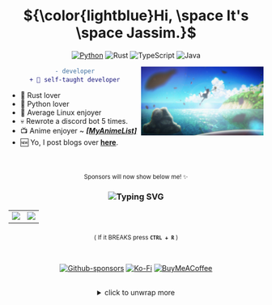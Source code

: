 <!-- Badges from: https://github.com/Ileriayo/markdown-badges -->

<div align="center">

  # ${\color{lightblue}Hi, \space It's \space Jassim.}$

<div align="center">

[![Python](https://img.shields.io/badge/python-3670A0?style=for-the-badge&logo=python&logoColor=white)](https://gist.github.com/THEGOLDENPRO/3ba012f94efa04ae7c216e753c882052)
![Rust](https://img.shields.io/badge/rust-%23000000.svg?style=for-the-badge&logo=rust&logoColor=orange)
![TypeScript](https://img.shields.io/badge/typescript-%23007ACC.svg?style=for-the-badge&logo=typescript&logoColor=white)
![Java](https://img.shields.io/badge/java-%23ED8B00.svg?style=for-the-badge&logo=openjdk&logoColor=orange&colorB=black)

<!-- Old image: https://user-images.githubusercontent.com/66202304/218335076-6a3c08b2-911c-4c5e-b699-d0bd827f8f38.gif -->
<img align="right" src="./take_on_me.png" width="48%">

<div align="center">

  ```diff
  - developer
  + 💫 self-taught developer
  ```

</div>

<div align="left">

 - 🦀 Rust lover
 - 🐍 Python lover
 - 🐧 Average Linux enjoyer
 - 💀 Rewrote a discord bot 5 times.
 - 📺 Anime enjoyer ~ *[**[MyAnimeList]**](https://devgoldy.xyz/anime)*
 - 🆕 Yo, I post blogs over [**here**](https://devgoldy.xyz/blogs).

</div>

<br>

<div align="center">

  <sub> Sponsors will now show below me! ✨ </sub>

  <!-- sponsors --><!-- sponsors -->

</div>

### <div align="middle"> ![Typing SVG](https://readme-typing-svg.demolab.com?font=Fira+Code&weight=900&size=25&duration=2300&pause=1000&color=A9D9D3&center=true&vCenter=true&random=false&width=800&height=30&lines=It's+not+a+bug!;Cosmic+rays+have+hit+your+system!) </div>

<div align="center">

  <table align="center">
    <tr>
      <td align="center">
        <img src="https://readme-stats-thegoldenpro.vercel.app/api?username=THEGOLDENPRO&show_icons=true&title_color=a9d9d3&icon_color=ffffff&text_color=71afc8&bg_color=00000000&border_radius=20&border_color=71afc8" width="500px"/> 
      </td>
      <td align="center">
        <img src="https://readme-stats-thegoldenpro.vercel.app/api/top-langs/?username=THEGOLDENPRO&layout=compact&langs_count=10&title_color=a9d9d3&icon_color=ffffff&text_color=71afc8&bg_color=00000000&border_radius=20&border_color=71afc8" width="330px"/>
      </td>
    </tr>
  </table>

  <sub>( If it BREAKS press **``CTRL + R``** )</sub>

</div>

<br>

<div align="center">

  [![Github-sponsors](https://img.shields.io/badge/sponsor-30363D?style=for-the-badge&logo=GitHub-Sponsors&logoColor=#EA4AAA)](https://github.com/sponsors/THEGOLDENPRO)
  [![Ko-Fi](https://img.shields.io/badge/Ko--fi-F16061?style=for-the-badge&logo=ko-fi&logoColor=white)](https://ko-fi.com/goldytgp)
  [![BuyMeACoffee](https://img.shields.io/badge/Buy%20Me%20a%20Coffee-ffdd00?style=for-the-badge&logo=buy-me-a-coffee&logoColor=black)](https://www.buymeacoffee.com/goldytgp)

  <br>

  <details>
   <summary>click to unwrap more</summary>

   <br>

   *Tools I Use:*

   <div align="center">

   ![Linux](https://img.shields.io/badge/Linux-FCC624?style=for-the-badge&logo=linux&logoColor=black&colorB=white)
   ![Raspberry Pi](https://img.shields.io/badge/-RaspberryPi-C51A4A?style=for-the-badge&logo=Raspberry-Pi)
   ![Docker](https://img.shields.io/badge/docker-%230db7ed.svg?style=for-the-badge&logo=docker&logoColor=white)
   ![Nginx](https://img.shields.io/badge/nginx-%23009639.svg?style=for-the-badge&logo=nginx&logoColor=white)
   ![Flask](https://img.shields.io/badge/flask-%23000.svg?style=for-the-badge&logo=flask&logoColor=white)
   ![FastAPI](https://img.shields.io/badge/FastAPI-005571?style=for-the-badge&logo=fastapi)
   ![TailwindCSS](https://img.shields.io/badge/tailwindcss-%2338B2AC.svg?style=for-the-badge&logo=tailwind-css&logoColor=white&colorB=07173d)
   ![MongoDB](https://img.shields.io/badge/MongoDB-%234ea94b.svg?style=for-the-badge&logo=mongodb&logoColor=white)

   </div>

   *Discord:*

   <a href="https://discordapp.com/users/332592361307897856"><img src="https://discord-readme-badge.vercel.app/api?id=332592361307897856" width="362px"></a>

   *Vistors:*

   <img width="350px" src="https://count.getloli.com/get/@THEGOLDENPRO">

  </details>

</div>
